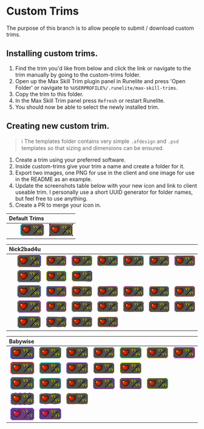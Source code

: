 # Custom Trims

The purpose of this branch is to allow people to submit / download custom trims. 

## Installing custom trims.

1. Find the trim you'd like from below and click the link or navigate to the trim manually by going to the custom-trims folder.
2. Open up the Max Skill Trim plugin panel in Runelite and press 'Open Folder' or navigate to `%USERPROFILE%/.runelite/max-skill-trims`.
3. Copy the trim to this folder.
4. In the Max Skill Trim panel press `Refresh` or restart Runelite.
5. You should now be able to select the newly installed trim.

## Creating new custom trim.

> :information_source: The templates folder contains very simple `.afdesign` and `.psd` templates so that sizing and dimensions can be ensured.

1. Create a trim using your preferred software.
1. Inside custom-trims give your trim a name and create a folder for it.
1. Export two images, one PNG for use in the client and one image for use in the README as an example.
1. Update the screenshots table below with your new icon and link to client useable trim. I personally use a short UUID generator for folder names, but feel free to use anything.
1. Create a PR to merge your icon in.

| Default Trims |  |
| ---: | --- |
| [![Example of trim](custom-trims/XAHBvv/example.png)](custom-trims/XAHBvv/trim.png) | [![Example of trim](custom-trims/PpNLGq/example.png)](custom-trims/PpNLGq/trim.png) | 

| Nick2bad4u |  |  |  |  |  |  |
| ---: | :---: | :---: | :---: | :---: | :---: | :---: |
| [![Example of trim](custom-trims/nick2bad4u-trims/batch-1/orange-indigo/example.png)](custom-trims/nick2bad4u-trims/batch-1/orange-indigo/orange-indigo.png) | [![Example of trim](custom-trims/nick2bad4u-trims/batch-1/peach-pink/example.png)](custom-trims/nick2bad4u-trims/batch-1/peach-pink/peach-pink.png) | [![Example of trim](custom-trims/nick2bad4u-trims/batch-1/pink-green/example.png)](custom-trims/nick2bad4u-trims/batch-1/pink-green/pink-green.png) | [![Example of trim](custom-trims/nick2bad4u-trims/batch-1/rainbow/example.png)](custom-trims/nick2bad4u-trims/batch-1/rainbow/rainbow.png) | [![Example of trim](custom-trims/nick2bad4u-trims/batch-1/red-teal/example.png)](custom-trims/nick2bad4u-trims/batch-1/red-teal/red-teal.png) | [![Example of trim](custom-trims/nick2bad4u-trims/batch-1/teal-peach/example.png)](custom-trims/nick2bad4u-trims/batch-1/teal-peach/teal-peach.png) | [![Example of trim](custom-trims/nick2bad4u-trims/batch-1/violet-red/example.png)](custom-trims/nick2bad4u-trims/batch-1/violet-red/violet-red.png) |
| [![Example of trim](custom-trims/nick2bad4u-trims/batch-1/white-blue-alternating/example.png)](custom-trims/nick2bad4u-trims/batch-1/white-blue-alternating/white-blue-alternating.png) | [![Example of trim](custom-trims/nick2bad4u-trims/batch-1/yellow-green/example.png)](custom-trims/nick2bad4u-trims/batch-1/yellow-green/yellow-green.png) | [![Example of trim](custom-trims/nick2bad4u-trims/batch-1/yellow-green-teal-blue/example.png)](custom-trims/nick2bad4u-trims/batch-1/yellow-green-teal-blue/yellow-green-teal-blue.png) |
| [![Example of trim](custom-trims/nick2bad4u-trims/batch-2/blue-pixel-pattern/example.png)](custom-trims/nick2bad4u-trims/batch-2/blue-pixel-pattern/blue-pixel-pattern.png) | [![Example of trim](custom-trims/nick2bad4u-trims/batch-2/blue-violet-infused/example.png)](custom-trims/nick2bad4u-trims/batch-2/blue-violet-infused/blue-violet-infused.png) | [![Example of trim](custom-trims/nick2bad4u-trims/batch-2/peach-white/example.png)](custom-trims/nick2bad4u-trims/batch-2/peach-white/peach-white.png) | [![Example of trim](custom-trims/nick2bad4u-trims/batch-2/pink-green-infused/example.png)](custom-trims/nick2bad4u-trims/batch-2/pink-green-infused/pink-green-infused.png) | [![Example of trim](custom-trims/nick2bad4u-trims/batch-2/pink-lightpinkwhite/example.png)](custom-trims/nick2bad4u-trims/batch-2/pink-lightpinkwhite/pink-lightpinkwhite.png) | [![Example of trim](custom-trims/nick2bad4u-trims/batch-2/pink-peach-green-teal/example.png)](custom-trims/nick2bad4u-trims/batch-2/pink-peach-green-teal/pink-peach-green-teal.png) | [![Example of trim](custom-trims/nick2bad4u-trims/batch-2/pink-pixel-pattern/example.png)](custom-trims/nick2bad4u-trims/batch-2/pink-pixel-pattern/pink-pixel-pattern.png)
| [![Example of trim](custom-trims/nick2bad4u-trims/batch-2/pink-purple-infused/example.png)](custom-trims/nick2bad4u-trims/batch-2/pink-purple-infused/pink-purple-infused.png) | [![Example of trim](custom-trims/nick2bad4u-trims/batch-2/pink-violet-infused/example.png)](custom-trims/nick2bad4u-trims/batch-2/pink-violet-infused/pink-violet-infused.png) | [![Example of trim](custom-trims/nick2bad4u-trims/batch-2/rainbow-pixels-v1/example.png)](custom-trims/nick2bad4u-trims/batch-2/rainbow-pixels-v1/rainbow-pixels-v1.png) | [![Example of trim](custom-trims/nick2bad4u-trims/batch-2/rainbow-pixels-v2/example.png)](custom-trims/nick2bad4u-trims/batch-2/rainbow-pixels-v2/rainbow-pixels-v2.png) | [![Example of trim](custom-trims/nick2bad4u-trims/batch-2/rainbow-pixels-v3/example.png)](custom-trims/nick2bad4u-trims/batch-2/rainbow-pixels-v3/rainbow-pixels-v3.png) | [![Example of trim](custom-trims/nick2bad4u-trims/batch-2/red-black/example.png)](custom-trims/nick2bad4u-trims/batch-2/red-black/red-black.png) | [![Example of trim](custom-trims/nick2bad4u-trims/batch-2/red-blue-pixel-pattern/example.png)](custom-trims/nick2bad4u-trims/batch-2/red-blue-pixel-pattern/red-blue-pixel-pattern.png)
| [![Example of trim](custom-trims/nick2bad4u-trims/batch-2/teal-lightviolet/example.png)](custom-trims/nick2bad4u-trims/batch-2/teal-lightviolet/teal-lightviolet.png) | [![Example of trim](custom-trims/nick2bad4u-trims/batch-2/violet-black-segregated/example.png)](custom-trims/nick2bad4u-trims/batch-2/violet-black-segregated/violet-black-segregated.png) | [![Example of trim](custom-trims/nick2bad4u-trims/batch-2/violet-pixel-pattern/example.png)](custom-trims/nick2bad4u-trims/batch-2/violet-pixel-pattern/violet-pixel-pattern.png) | [![Example of trim](custom-trims/nick2bad4u-trims/batch-2/yellow-orange-red/example.png)](custom-trims/nick2bad4u-trims/batch-2/yellow-orange-red/yellow-orange-red.png) |

| Babywise |  |  |  |  |  |  |
| ---: | :---: | :---: | :---: | :---: | :---: | :---: |
| [![Example of trim](custom-trims/babywise-trims/Solid/blue/example.png)](custom-trims/babywise-trims/Solid/blue/blue.png) | [![Example of trim](custom-trims/babywise-trims/Solid/darkgreen/example.png)](custom-trims/babywise-trims/Solid/darkgreen/darkgreen.png) | [![Example of trim](custom-trims/babywise-trims/Solid/darkgrey/example.png)](custom-trims/babywise-trims/Solid/darkgrey/darkgrey.png) | [![Example of trim](custom-trims/babywise-trims/Solid/lightgrey/example.png)](custom-trims/babywise-trims/Solid/lightgrey/lightgrey.png) | [![Example of trim](custom-trims/babywise-trims/Solid/limegreen/example.png)](custom-trims/babywise-trims/Solid/limegreen/limegreen.png) | [![Example of trim](custom-trims/babywise-trims/Solid/orange/example.png)](custom-trims/babywise-trims/Solid/orange/orange.png) | [![Example of trim](custom-trims/babywise-trims/Solid/pink/example.png)](custom-trims/babywise-trims/Solid/pink/pink.png) | [![Example of trim](custom-trims/babywise-trims/Solid/purple/example.png)](custom-trims/babywise-trims/Solid/purple/purple.png) |
| [![Example of trim](custom-trims/babywise-trims/Solid/red/example.png)](custom-trims/babywise-trims/Solid/red/red.png) | [![Example of trim](custom-trims/babywise-trims/Solid/teal/example.png)](custom-trims/babywise-trims/Solid/teal/teal.png) | [![Example of trim](custom-trims/babywise-trims/Solid/violet/example.png)](custom-trims/babywise-trims/Solid/violet/violet.png) | [![Example of trim](custom-trims/babywise-trims/Solid/white/example.png)](custom-trims/babywise-trims/Solid/white/white.png) | [![Example of trim](custom-trims/babywise-trims/Solid/yellow/example.png)](custom-trims/babywise-trims/Solid/yellow/yellow.png) |
| [![Example of trim](custom-trims/babywise-trims/Gradient-Horizontal/blue-teal-h/example.png)](custom-trims/babywise-trims/Gradient-Horizontal/blue-teal-h/blue-teal-h.png) | [![Example of trim](custom-trims/babywise-trims/Gradient-Horizontal/green-teal-h/example.png)](custom-trims/babywise-trims/Gradient-Horizontal/green-teal-h/green-teal-h.png) | [![Example of trim](custom-trims/babywise-trims/Gradient-Horizontal/pink-teal-yellow-h/example.png)](custom-trims/babywise-trims/Gradient-Horizontal/pink-teal-yellow-h/pink-teal-yellow-h.png) | [![Example of trim](custom-trims/babywise-trims/Gradient-Horizontal/purple-pink-purple-h/example.png)](custom-trims/babywise-trims/Gradient-Horizontal/purple-pink-purple-h/purple-pink-purple-h.png) | [![Example of trim](custom-trims/babywise-trims/Gradient-Horizontal/redishpink-purple-h/example.png)](custom-trims/babywise-trims/Gradient-Horizontal/redishpink-purple-h/redishpink-purple-h.png) | [![Example of trim](custom-trims/babywise-trims/Gradient-Horizontal/yellow-green-h/example.png)](custom-trims/babywise-trims/Gradient-Horizontal/yellow-green-h/yellow-green-h.png) |
| [![Example of trim](custom-trims/babywise-trims/Alternating/purple-white-striped/example.png)](custom-trims/babywise-trims/Alternating/purple-white-striped/purple-white-striped.png) | [![Example of trim](custom-trims/babywise-trims/Alternating/purple-white-striped-less/example.png)](custom-trims/babywise-trims/Alternating/purple-white-striped-less/purple-white-striped-less.png) | [![Example of trim](custom-trims/babywise-trims/Alternating/red-yellow-splotched/example.png)](custom-trims/babywise-trims/Alternating/red-yellow-splotched/red-yellow-splotched.png) |
| [![Example of trim](custom-trims/babywise-trims/Fun/purple-pink-cascading/example.png)](custom-trims/babywise-trims/Fun/purple-pink-cascading/purple-pink-cascading.png) | [![Example of trim](custom-trims/babywise-trims/Fun/purple-pink-zipper-spaced/example.png)](custom-trims/babywise-trims/Fun/purple-pink-zipper-spaced/purple-pink-zipper-spaced.png) |
